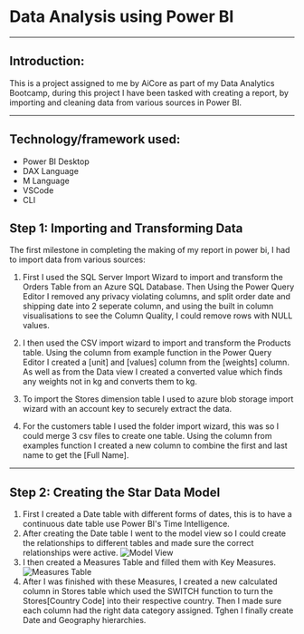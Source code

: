 # Data Analysis using Power BI
---
## Introduction:
 This is a project assigned to me by AiCore as part of my Data Analytics Bootcamp, during this project I have been tasked with creating a report, by importing and cleaning data from various sources in Power BI.

---

## Technology/framework used:
- Power BI Desktop
- DAX Language
- M Language
- VSCode
- CLI

## Step 1: Importing and Transforming Data
The first milestone in completing the making of my report in power bi, I had to import data from various sources:
1. First I used the SQL Server Import Wizard to import and transform the Orders Table from an Azure SQL Database. Then Using the Power Query Editor I removed any privacy violating columns, and split order date and shipping date into 2 seperate column, and using the built in column visualisations to see the Column Quality, I could remove rows with NULL values.

1. I then used the CSV import wizard to import and transform the Products table. Using the column from example function in the Power Query Editor I created a [unit] and [values] column from the [weights] column. As well as from the Data view I created a converted value which finds any weights not in kg and converts them to kg.

1. To import the Stores dimension table I used to azure blob storage import wizard with an account key to securely extract the data.

1. For the customers table I used the folder import wizard, this was so I could merge 3 csv files to create one table. Using the column from examples function I created a new column to combine the first and last name to get the [Full Name].

---

## Step 2: Creating the Star Data Model
1. First I created a Date table with different forms of dates, this is to have a continuous date table use Power BI's Time Intelligence.
1. After creating the Date table I went to the model view so I could create the relationships to different tables and made sure the correct relationships were active.
![Model View](https://i.imgur.com/z39WCnp.png)
1. I then created a Measures Table and filled them with Key Measures.   
![Measures Table](https://i.imgur.com/ISJMZnG.png)
1. After I was finished with these Measures, I created a new calculated column in Stores table which used the SWITCH function to turn the Stores[Country Code] into their respective country. Then I made sure each column had the right data category assigned. Tghen I finally create Date and Geography hierarchies.

